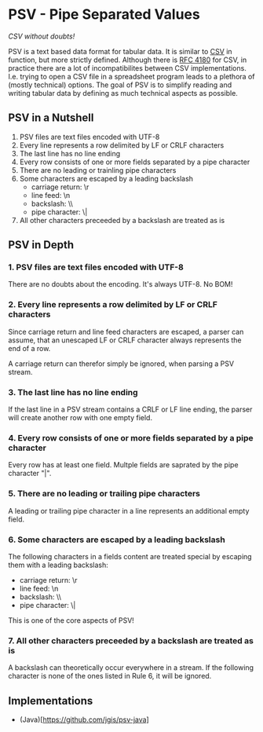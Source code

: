 # PSV - Pipe Separated Values
_CSV without doubts!_

PSV is a text based data format for tabular data. It is similar to [CSV](http://en.wikipedia.org/wiki/Comma-separated_values) in function, but more strictly defined. Although there is [RFC 4180](http://tools.ietf.org/html/rfc4180) for CSV, in practice there are a lot of incompatibilites between CSV implementations. I.e. trying to open a CSV file in a spreadsheet program leads to a plethora of (mostly technical) options. The goal of PSV is to simplify reading and writing tabular data by defining as much technical aspects as possible.

## PSV in a Nutshell
1. PSV files are text files encoded with UTF-8
2. Every line represents a row delimited by LF or CRLF characters
3. The last line has no line ending
4. Every row consists of one or more fields separated by a pipe character
5. There are no leading or trainling pipe characters
6. Some characters are escaped by a leading backslash
    * carriage return: \r
    * line feed: \n
    * backslash: \\\\
    * pipe character: \\|
7. All other characters preceeded by a backslash are treated as is

## PSV in Depth

### 1. PSV files are text files encoded with UTF-8
There are no doubts about the encoding. It's always UTF-8. No BOM!

### 2. Every line represents a row delimited by LF or CRLF characters
Since carriage return and line feed characters are escaped, a parser can assume, that an unescaped LF or CRLF character always represents the end of a row.

A carriage return can therefor simply be ignored, when parsing a PSV stream.

### 3. The last line has no line ending
If the last line in a PSV stream contains a CRLF or LF line ending, the parser will create another row with one empty field.

### 4. Every row consists of one or more fields separated by a pipe character

Every row has at least one field. Multple fields are saprated by the pipe character "|".

### 5. There are no leading or trailing pipe characters

A leading or trailing pipe character in a line represents an additional empty field.

### 6. Some characters are escaped by a leading backslash

The following characters in a fields content are treated special by escaping them with a leading backslash:

* carriage return: \r
* line feed: \n
* backslash: \\\\
* pipe character: \\|

This is one of the core aspects of PSV!

### 7. All other characters preceeded by a backslash are treated as is

A backslash can theoretically occur everywhere in a stream. If the following character is none of the ones listed in Rule 6, it will be ignored.

## Implementations

* (Java)[https://github.com/jgis/psv-java]
